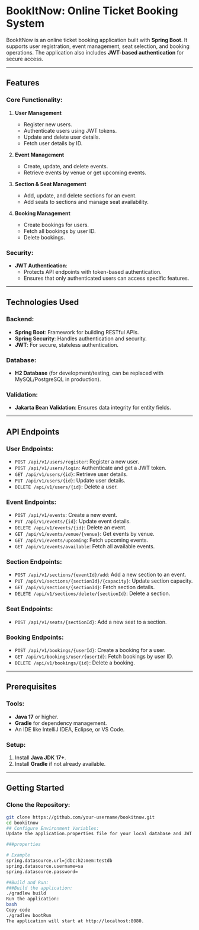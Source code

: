 # BookItNow: Online Ticket Booking System

BookItNow is an online ticket booking application built with **Spring Boot**. It supports user registration, event management, seat selection, and booking operations. The application also includes **JWT-based authentication** for secure access.

---

## Features

### Core Functionality:
1. **User Management**
   - Register new users.
   - Authenticate users using JWT tokens.
   - Update and delete user details.
   - Fetch user details by ID.

2. **Event Management**
   - Create, update, and delete events.
   - Retrieve events by venue or get upcoming events.

3. **Section & Seat Management**
   - Add, update, and delete sections for an event.
   - Add seats to sections and manage seat availability.

4. **Booking Management**
   - Create bookings for users.
   - Fetch all bookings by user ID.
   - Delete bookings.

### Security:
- **JWT Authentication**:
  - Protects API endpoints with token-based authentication.
  - Ensures that only authenticated users can access specific features.

---

## Technologies Used

### Backend:
- **Spring Boot**: Framework for building RESTful APIs.
- **Spring Security**: Handles authentication and security.
- **JWT**: For secure, stateless authentication.

### Database:
- **H2 Database** (for development/testing, can be replaced with MySQL/PostgreSQL in production).

### Validation:
- **Jakarta Bean Validation**: Ensures data integrity for entity fields.

---

## API Endpoints

### User Endpoints:
- `POST /api/v1/users/register`: Register a new user.
- `POST /api/v1/users/login`: Authenticate and get a JWT token.
- `GET /api/v1/users/{id}`: Retrieve user details.
- `PUT /api/v1/users/{id}`: Update user details.
- `DELETE /api/v1/users/{id}`: Delete a user.

### Event Endpoints:
- `POST /api/v1/events`: Create a new event.
- `PUT /api/v1/events/{id}`: Update event details.
- `DELETE /api/v1/events/{id}`: Delete an event.
- `GET /api/v1/events/venue/{venue}`: Get events by venue.
- `GET /api/v1/events/upcoming`: Fetch upcoming events.
- `GET /api/v1/events/available`: Fetch all available events.

### Section Endpoints:
- `POST /api/v1/sections/{eventId}/add`: Add a new section to an event.
- `PUT /api/v1/sections/{sectionId}/{capacity}`: Update section capacity.
- `GET /api/v1/sections/{sectionId}`: Fetch section details.
- `DELETE /api/v1/sections/delete/{sectionId}`: Delete a section.

### Seat Endpoints:
- `POST /api/v1/seats/{sectionId}`: Add a new seat to a section.

### Booking Endpoints:
- `POST /api/v1/bookings/{userId}`: Create a booking for a user.
- `GET /api/v1/bookings/user/{userId}`: Fetch bookings by user ID.
- `DELETE /api/v1/bookings/{id}`: Delete a booking.

---

## Prerequisites

### Tools:
- **Java 17** or higher.
- **Gradle** for dependency management.
- An IDE like IntelliJ IDEA, Eclipse, or VS Code.

### Setup:
1. Install **Java JDK 17+**.
2. Install **Gradle** if not already available.

---

## Getting Started

### Clone the Repository:
```bash
git clone https://github.com/your-username/bookitnow.git
cd bookitnow
## Configure Environment Variables:
Update the application.properties file for your local database and JWT secret:

###properties

# Example
spring.datasource.url=jdbc:h2:mem:testdb
spring.datasource.username=sa
spring.datasource.password=

##Build and Run:
###Build the application:
./gradlew build
Run the application:
bash
Copy code
./gradlew bootRun
The application will start at http://localhost:8080.
